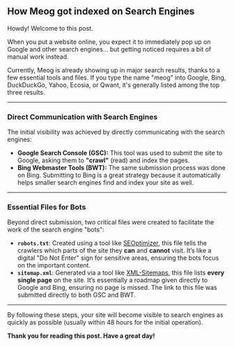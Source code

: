 ## How Meog got indexed on Search Engines

Howdy! Welcome to this post.

When you put a website online, you expect it to immediately pop up on Google and other search engines... but getting noticed requires a bit of manual work instead.

Currently, Meog is already showing up in major search results, thanks to a few essential tools and files. If you type the name "meog" into Google, Bing, DuckDuckGo, Yahoo, Ecosia, or Qwant, it's generally listed among the top three results.

---

### Direct Communication with Search Engines

The initial visibility was achieved by directly communicating with the search engines:

* **Google Search Console (GSC):** This tool was used to submit the site to Google, asking them to **"crawl"** (read) and index the pages.
* **Bing Webmaster Tools (BWT):** The same submission process was done on Bing. Submitting to Bing is a great strategy because it automatically helps smaller search engines find and index your site as well.

---

### Essential Files for Bots

Beyond direct submission, two critical files were created to facilitate the work of the search engine "bots":

* **`robots.txt`**: Created using a tool like [SEOptimizer](https://www.seoptimer.com/robots-txt-generator), this file tells the crawlers which parts of the site they **can** and **cannot** visit. It’s like a digital "Do Not Enter" sign for sensitive areas, ensuring the bots focus on the important content.
* **`sitemap.xml`**: Generated via a tool like [XML-Sitemaps](https://www.xml-sitemaps.com/), this file lists **every single page** on the site. It’s essentially a roadmap given directly to Google and Bing, ensuring no page is missed. The link to this file was submitted directly to both GSC and BWT.

---

By following these steps, your site will become visible to search engines as quickly as possible (usually within 48 hours for the initial operation).

**Thank you for reading this post. Have a great day!**